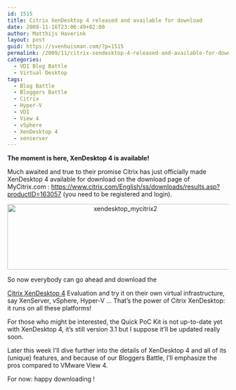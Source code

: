 ```yaml
---
id: 1515
title: Citrix XenDesktop 4 released and available for download
date: 2009-11-16T23:06:49+02:00
author: Matthijs Haverink
layout: post
guid: https://svenhuisman.com/?p=1515
permalink: /2009/11/citrix-xendesktop-4-released-and-available-for-download/
categories:
  - VDI Blog Battle
  - Virtual Desktop
tags:
  - Blog Battle
  - Bloggers Battle
  - Citrix
  - Hyper-V
  - VDI
  - View 4
  - vSphere
  - XenDesktop 4
  - xenserver
---
```

**The moment is here, XenDesktop 4 is available!**

Much awaited and true to their promise Citrix has just officially made XenDesktop 4 available for download on the download page of MyCitrix.com : <a href="https://www.citrix.com/English/ss/downloads/results.asp?productID=163057" target="_blank">https://www.citrix.com/English/ss/downloads/results.asp?productID=163057</a> (you need to be registered and login).

<p style="text-align: center;">
  <a href="https://www.citrix.com/English/ss/downloads/results.asp?productID=163057"><img class="aligncenter size-full wp-image-1520" title="xendesktop_mycitrix2" src="https://svenhuisman.com/wp-content/uploads/2009/11/xendesktop_mycitrix2.jpg" alt="xendesktop_mycitrix2" width="522" height="149" srcset="https://svenhuisman.com/wp-content/uploads/2009/11/xendesktop_mycitrix2.jpg 580w, https://svenhuisman.com/wp-content/uploads/2009/11/xendesktop_mycitrix2-350x99.jpg 350w" sizes="(max-width: 522px) 100vw, 522px" /></a>
</p>

<!--more-->So now everybody can go ahead and download the 

<a href="https://www.citrix.com/xendesktop4" target="_blank">Citrix XenDesktop 4</a> Evaluation and try it on their own virtual infrastructure, say XenServer, vSphere, Hyper-V … That’s the power of Citrix XenDesktop: it runs on all these platforms!

For those who might be interested, the Quick PoC Kit is not up-to-date yet with XenDesktop 4, it’s still version 3.1 but I suppose it’ll be updated really soon.

Later this week I’ll dive further into the details of XenDesktop 4 and all of its (unique) features, and because of our Bloggers Battle, I’ll emphasize the pros compared to VMware View 4.

For now: happy downloading !
